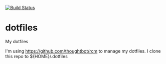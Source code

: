 [![Build Status](https://travis-ci.org/quidome/dotfiles.svg?branch=master)](https://travis-ci.org/quidome/dotfiles)

# dotfiles

My dotfiles

I'm using https://github.com/thoughtbot/rcm to manage my dotfiles.
I clone this repo to ${HOME}/.dotfiles
